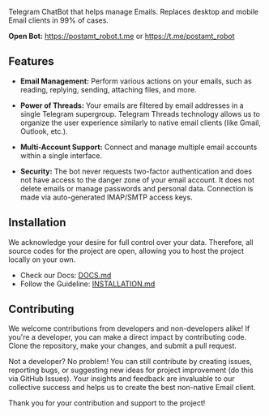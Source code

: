 
Telegram ChatBot that helps manage Emails. Replaces desktop and mobile Email clients in 99% of cases.

**Open Bot:** https://postamt_robot.t.me or https://t.me/postamt_robot

## Features

- **Email Management:** Perform various actions on your emails, such as reading, replying, sending, attaching files, and more.

- **Power of Threads:** Your emails are filtered by email addresses in a single Telegram supergroup. Telegram Threads technology allows us to organize the user experience similarly to native email clients (like Gmail, Outlook, etc.).

- **Multi-Account Support:** Connect and manage multiple email accounts within a single interface.

- **Security:** The bot never requests two-factor authentication and does not have access to the danger zone of your email account. It does not delete emails or manage passwords and personal data. Connection is made via auto-generated IMAP/SMTP access keys.

## Installation
We acknowledge your desire for full control over your data. Therefore, all source codes for the project are open, allowing you to host the project locally on your own. 

- Check our Docs: <a href="./DOCS.md">DOCS.md</a>
- Follow the Guideline: <a href="./INSTALLATION.md">INSTALLATION.md</a>

## Contributing
We welcome contributions from developers and non-developers alike! If you're a developer, you can make a direct impact by contributing code. Clone the repository, make your changes, and submit a pull request.

Not a developer? No problem! You can still contribute by creating issues, reporting bugs, or suggesting new ideas for project improvement (do this via GitHub Issues). Your insights and feedback are invaluable to our collective success and helps us to create the best non-native Email client.

Thank you for your contribution and support to the project!
